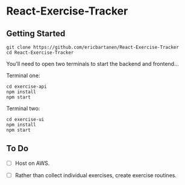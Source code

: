 # React-Exercise-Tracker

## Getting Started

```
git clone https://github.com/ericbartanen/React-Exercise-Tracker
cd React-Exercise-Tracker
```
You'll need to open two terminals to start the backend and frontend...

Terminal one:
```
cd exercise-api
npm install
npm start
```
Terminal two:
```
cd exercise-ui
npm install
npm start
```

## To Do 
- [ ] Host on AWS.
- [ ] Rather than collect individual exercises, create exercise routines. 

